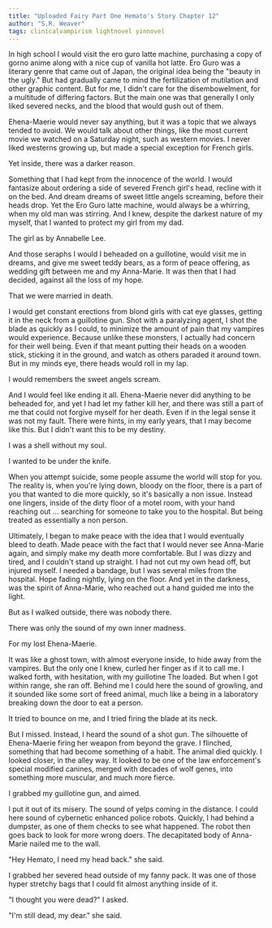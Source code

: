 ```yaml
---
title: "Uploaded Fairy Part One Hemato's Story Chapter 12"
author: "S.R. Weaver"
tags: clinicalvampirism lightnovel yinnovel
---
```

In high school I would visit the ero guro latte machine, purchasing a copy of gorno anime along with a nice cup of vanilla hot latte. Ero Guro was a literary genre that came out of Japan, the original idea being the "beauty in the ugly." But had gradually came to mind the fertilization of mutilation and other graphic content. But for me, I didn't care for the disembowelment, for a multitude of differing factors. But the main one was that generally I only liked severed necks, and the blood that would gush out of them.

Ehena-Maerie would never say anything, but it was a topic that we always tended to avoid. We would talk about other things, like the most current movie we watched on a Saturday night, such as western movies. I never liked westerns growing up, but made a special exception for French girls.

Yet inside, there was a darker reason.

Something that I had kept from the innocence of the world. I would fantasize about ordering a side of severed French girl's head, recline with it on the bed. And dream dreams of sweet little angels screaming, before their heads drop. Yet the Ero Guro latte machine, would always be a whirring, when my old man was stirring. And I knew, despite the darkest nature of my myself, that I wanted to protect my girl from my dad.

The girl as by Annabelle Lee.

And those seraphs I would I beheaded on a guillotine, would visit me in dreams, and give me sweet teddy bears, as a form of peace offering, as wedding gift between me and my Anna-Marie. It was then that I had decided, against all the loss of my hope.

That we were married in death.

I would get constant erections from blond girls with cat eye glasses, getting it in the neck from a guillotine gun. Shot with a paralyzing agent, I shot the blade as quickly as I could, to minimize the amount of pain that my vampires would experience. Because unlike these monsters, I actually had concern for their well being. Even if that meant putting their heads on a wooden stick, sticking it in the ground, and watch as others paraded it around town. But in my minds eye, there heads would roll in my lap.

I would remembers the sweet angels scream.

And I would feel like ending it all. Ehena-Maerie never did anything to be beheaded for, and yet I had let my father kill her, and there was still a part of me that could not forgive myself for her death. Even if in the legal sense it was not my fault. There were hints, in my early years, that I may become like this. But I didn't want this to be my destiny.

I was a shell without my soul.

I wanted to be under the knife.

When you attempt suicide, some people assume the world will stop for you. The reality is, when you're lying down, bloody on the floor, there is a part of you that wanted to die more quickly, so it's basically a non issue. Instead one lingers, inside of the dirty floor of a motel room, with your hand reaching out ... searching for someone to take you to the hospital. But being treated as essentially a non person.

Ultimately, I began to make peace with the idea that I would eventually bleed to death. Made peace with the fact that I would never see Anna-Marie again, and simply make my death more comfortable. But I was dizzy and tired, and I couldn't stand up straight. I had not cut my own head off, but injured myself. I needed a bandage, but I was several miles from the hospital. Hope fading nightly, lying on the floor. And yet in the darkness, was the spirit of Anna-Marie, who reached out a hand guided me into the light.

But as I walked outside, there was nobody there.

There was only the sound of my own inner madness.

For my lost Ehena-Maerie.

It was like a ghost town, with almost everyone inside, to hide away from the vampires. But the only one I knew, curled her finger as if it to call me. I walked forth, with hesitation, with my guillotine The loaded. But when I got within range, she ran off. Behind me I could here the sound of growling, and it sounded like some sort of freed animal, much like a being in a laboratory breaking down the door to eat a person.

It tried to bounce on me, and I tried firing the blade at its neck.

But I missed. Instead, I heard the sound of a shot gun. The silhouette of Ehena-Maerie firing her weapon from beyond the grave. I flinched, something that had become something of a habit. The animal died quickly. I looked closer, in the alley way. It looked to be one of the law enforcement's special modified canines, merged with decades of wolf genes, into something more muscular, and much more fierce.

I grabbed my guillotine gun, and aimed.

I put it out of its misery. The sound of yelps coming in the distance. I could here sound of cybernetic enhanced police robots. Quickly, I had behind a dumpster, as one of them checks to see what happened. The robot then goes back to look for more wrong doers. The decapitated body of Anna-Marie nailed me to the wall.

"Hey Hemato, I need my head back." she said.

I grabbed her severed head outside of my fanny pack. It was one of those hyper stretchy bags that I could fit almost anything inside of it.

"I thought you were dead?" I asked.

"I'm still dead, my dear." she said.
